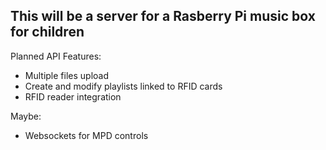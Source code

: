 ## This will be a server for a Rasberry Pi music box for children

Planned API Features:
- Multiple files upload
- Create and modify playlists linked to RFID cards
- RFID reader integration

Maybe:
- Websockets for MPD controls